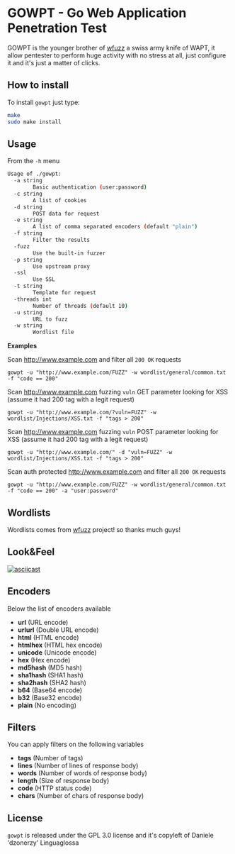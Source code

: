 # GOWPT - Go Web Application Penetration Test

GOWPT is the younger brother of [wfuzz](https://github.com/xmendez/wfuzz) a swiss army knife of WAPT, it allow pentester to perform huge activity with no stress at all, just configure it and it's just a matter of clicks.

## How to install

To install `gowpt` just type:
```bash
make
sudo make install
```

## Usage

From the `-h` menu

```bash
Usage of ./gowpt:
  -a string
    	Basic authentication (user:password)
  -c string
    	A list of cookies
  -d string
    	POST data for request
  -e string
    	A list of comma separated encoders (default "plain")
  -f string
    	Filter the results
  -fuzz
    	Use the built-in fuzzer
  -p string
    	Use upstream proxy
  -ssl
    	Use SSL
  -t string
    	Template for request
  -threads int
    	Number of threads (default 10)
  -u string
    	URL to fuzz
  -w string
    	Wordlist file
```

**Examples**

Scan http://www.example.com and filter all `200 OK` requests

	gowpt -u "http://www.example.com/FUZZ" -w wordlist/general/common.txt -f "code == 200"
    
Scan http://www.example.com fuzzing `vuln` GET parameter looking for XSS (assume it had 200 tag with a legit request)

	gowpt -u "http://www.example.com/?vuln=FUZZ" -w wordlist/Injections/XSS.txt -f "tags > 200"
    
Scan http://www.example.com fuzzing `vuln` POST parameter looking for XSS (assume it had 200 tag with a legit request)

	gowpt -u "http://www.example.com/" -d "vuln=FUZZ" -w wordlist/Injections/XSS.txt -f "tags > 200"
    
Scan auth protected http://www.example.com and filter all `200 OK` requests

	gowpt -u "http://www.example.com/FUZZ" -w wordlist/general/common.txt -f "code == 200" -a "user:password"
    
## Wordlists

Wordlists comes from [wfuzz](https://github.com/xmendez/wfuzz) project! so thanks much guys!

## Look&Feel

[![asciicast](https://asciinema.org/a/151130.png)](https://asciinema.org/a/151130)

## Encoders

Below the list of encoders available

- **url** (URL encode)
- **urlurl** (Double URL encode)
- **html** (HTML encode)
- **htmlhex** (HTML hex encode)
- **unicode** (Unicode encode)
- **hex** (Hex encode)
- **md5hash** (MD5 hash)
- **sha1hash** (SHA1 hash)
- **sha2hash** (SHA2 hash)
- **b64** (Base64 encode)
- **b32** (Base32 encode)
- **plain** (No encoding)

## Filters

You can apply filters on the following variables

- **tags** (Number of tags)
- **lines** (Number of lines of response body)
- **words** (Number of words of response body)
- **length** (Size of response body)
- **code** (HTTP status code)
- **chars** (Number of chars of response body)

## License

`gowpt` is released under the GPL 3.0 license and it's copyleft of Daniele 'dzonerzy' Linguaglossa
